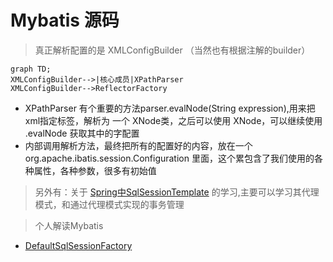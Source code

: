 # Mybatis 源码

> 真正解析配置的是 XMLConfigBuilder （当然也有根据注解的builder）
```mermaid
graph TD;
XMLConfigBuilder-->|核心成员|XPathParser
XMLConfigBuilder-->ReflectorFactory
```
- XPathParser 有个重要的方法parser.evalNode(String expression),用来把xml指定标签，解析为 一个 XNode类，之后可以使用 XNode，可以继续使用 .evalNode 获取其中的字配置
- 内部调用解析方法，最终把所有的配置好的内容，放在一个 org.apache.ibatis.session.Configuration 里面，这个累包含了我们使用的各种属性，各种参数，很多有初始值
> 另外有：关于 [Spring中SqlSessionTemplate](..\01.SpringSeries\SpringDataSQL\001-SqlSessionTemplate.md) 的学习,主要可以学习其代理模式，和通过代理模式实现的事务管理

> 个人解读Mybatis

- [DefaultSqlSessionFactory](003.JavaWebTech\02.MyBatis\005-1-DefaultSqlSessionFactory.md)